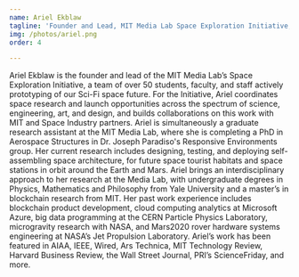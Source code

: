 ```yaml
---
name: Ariel Ekblaw
tagline: 'Founder and Lead, MIT Media Lab Space Exploration Initiative; Graduate Research Assistant, MIT'
img: /photos/ariel.png
order: 4

---
```


Ariel Ekblaw is the founder and lead of the MIT Media Lab’s Space Exploration Initiative, a team of over 50 students, faculty, and staff actively prototyping of our Sci-Fi space future. For the Initiative, Ariel coordinates space research and launch opportunities across the spectrum of science, engineering, art, and design, and builds collaborations on this work with MIT and Space Industry partners. Ariel is simultaneously a graduate research assistant at the MIT Media Lab, where she is completing a PhD in Aerospace Structures in Dr. Joseph Paradiso's Responsive Environments group. Her current research includes designing, testing, and deploying self-assembling space architecture, for future space tourist habitats and space stations in orbit around the Earth and Mars. Ariel brings an interdisciplinary approach to her research at the Media Lab, with undergraduate degrees in Physics, Mathematics and Philosophy from Yale University and a master’s in blockchain research from MIT. Her past work experience includes blockchain product development, cloud computing analytics at Microsoft Azure, big data programming at the CERN Particle Physics Laboratory, microgravity research with NASA, and Mars2020 rover hardware systems engineering at NASA’s Jet Propulsion Laboratory. Ariel’s work has been featured in AIAA, IEEE, Wired, Ars Technica, MIT Technology Review, Harvard Business Review, the Wall Street Journal, PRI’s ScienceFriday, and more.

